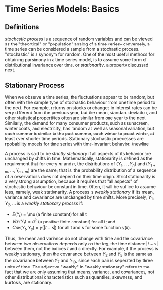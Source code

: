 # Time Series Models: Basics


## Definitions
*stochastic process* is a sequence of random variables and can be viewed as the "theortical" or "population" analog of a time series- conversely, a time series can be considered a sample from a stochastic process. "stochastic" is a synonym for random. One of the most useful methods for obtaining parsimony in a time series model, is to assume some form of distributional invariance over time, or *stationarity*, a property discussed next.


## Stationary Process
When we observe a time series, the fluctuations appear to be random, but often with the sample type of stochastic behaviour from one time period to the next. For example, returns on stocks or changes in interest rates can be very different from the previous year, but the mean, standard deviation, and other statistical propertities often are similar from one year to the next. Similarly, the demand for many consumer products, such as sunscreen, winter coats, and electricity, has random as well as seasonal variation, but each summer is similar to the past summer, each winter to poast winter, at least over shorter time periods. Stationary stochastic proecesses are rpobability models for time series with time-invariant behavior. \newline

A process is said to be *strictly stationary* if all aspects of its behavior are unchanged by shifts in time. Mathematically, stationarity is defined as the requirement that for every *m* and *n*, the distributions of $(Y_1, \dots, Y_n)$ and $(Y_{1+m}, \dots, Y_{n+m})$ are the same; that is, the probability distribution of a sequence of $n$ ovservations does not depend on their time origin. Strict stationarity is a very strong assumption, because it requires that "all aspects" of stochastic behaviour be constant in time. Often, it will be suffice to assume less, namely, weak stationarity. A process is *weakly stationary* if its mean, variance and covariance are unchanged by time shifts. More precisely, $Y_1, Y_2,\dots$ is a *weakly stationary process* if:

* $E(Y_t)$ = \mu (a finite constant) for all t
* $Var(Y_t) = \sigma^2$ (a positive finite constant) for all t; and
* $Cov(Y_t, Y_s) = \gamma(|t - s|)$ for all t and s for some function $\gamma(h)$.

Thus, the mean and variance do not change with time and the covariance between two observations depends only on the *lag*, the time distance $|t - s|$ between them, not the indices *t* and *s* directly. For example, if the process is weakly stationary, then the covariance between $Y_2$ and $Y_5$ is the same as the covariance between $Y_7$ and $Y_10$, since each pair is seperated by three units of time. The adjective "weakly" in "weakly stationary" refers to the fact that we are only assuming that means, variance, and covariances, not other distributional characteristics such as quantiles, skewness, and kurtosis, are stationary.



